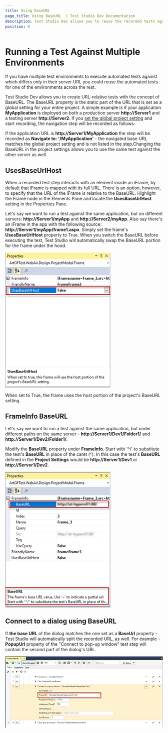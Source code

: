 ```yaml
---
title: Using BaseURL
page_title: Using BaseURL  | Test Studio Dev Documentation
description: Test Studio Dev allows you to reuse the recorded tests against different environments following the same URL pattern - production, testing, live, etc. 
position: 0
---
```

# Running a Test Against Multiple Environments

If you have multiple test environments to execute automated tests against which differs only in their server URL you could reuse the automated tests for one of the environments across the rest.

Test Studio Dev allows you to create URL-relative tests with the concept of BaseURL. The BaseURL property is the static part of the URL that is set as a global setting for your entire project. A simple example is if your application **MyApplication** is deployed on both a production server **http://Server1** and a testing server **http://Server2**. If you <a href="/features/project-settings/recording-options" target=blank>set the global project setting</a> and start recording, the navigation step will be recorded as follows:

If the application URL is **http://Server1/MyApplication** the step will be recorded as **Navigate to: '/MyApplication'** - the navigated base URL matches the global project setting and is not listed in the step.Changing the BaseURL in the project settings allows you to use the same test against the other server as well. 

## UsesBaseUrlHost

When a recorded test step interacts with an element inside an iFrame, by default that iFrame is mapped with its full URL. There is an option, however, to specify that the URL of the iFrame is relative to the BaseURL. Highlight the Frame node in the Elements Pane and locate the **UsesBaseUrlHost** setting in the Properties Pane.

Let's say we want to run a test against the same application, but on different servers: **http://Server1/myApp** and **http://Server2/myApp**. Also say there's an iFrame in the app with the following source: **http://Server1/myApp/frame1.aspx**. Simply set the frame's **UsesBaseUrlHost** property to True. When you switch the BaseURL before executing the test, Test Studio will automatically swap the BaseURL portion for the frame under the hood.

![UsesBaseUrlHost][1]

When set to True, the frame uses the host portion of the project's BaseURL setting.

## FrameInfo BaseURL

Let's say we want to run a test against the same application, but under different paths on the same server - **http://Server1/Dev1/Folder1/** and **http://Server1/Dev2/Folder1/**.

Modify the **BaseURL** property under **FrameInfo**. Start with '^/' to substitute the test's **BaseURL** in place of the caret (^). In this case the test's **BaseURL** defined in the **Project Settings** would be **http://Server1/Dev1** or **http://Server1/Dev2**.

![FrameInfo BaseURL][2]

## Connect to a dialog using BaseURL

If **the base URL** of the dialog matches the one set as a **BaseUrl** property - Test Studio will automatically split the recorded URL, as well. For example - **PopupUrl** property of the "Connect to pop-up window" test step will contain the second part of the dialog's URL.

![FrameInfo BaseURL][3]

[1]: images/base-url/fig1.png
[2]: images/base-url/fig2.png
[3]: images/base-url/fig3.png
